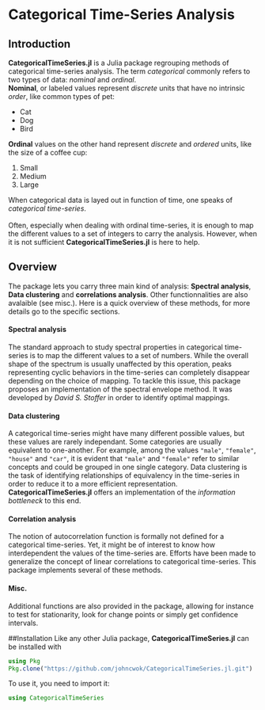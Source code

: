 # Categorical Time-Series Analysis

## Introduction
**CategoricalTimeSeries.jl** is a Julia package regrouping methods of categorical time-series analysis. The term *categorical* commonly refers to two types of data: *nominal* and *ordinal*. <br/>
**Nominal**, or labeled values represent *discrete* units that have no intrinsic *order*, like common types of pet:

- Cat
- Dog
- Bird

**Ordinal** values on the other hand represent *discrete* and *ordered* units, like the size of a coffee cup:

1. Small
2. Medium
3. Large

When categorical data is layed out in function of time, one speaks of *categorical time-series*. <br/>
<br/>
Often, especially when dealing with ordinal time-series, it is enough to map the different values to a set of integers to carry the analysis. However, when it is not sufficient **CategoricalTimeSeries.jl** is here to help.
## Overview
The package lets you carry three main kind of analysis: **Spectral analysis**, **Data clustering** and **correlations analysis**. Other functionnalities are also avalaible (see misc.). Here is a quick overview of these methods, for more details go to the specific sections.
#### Spectral analysis
The standard approach to study spectral properties in categorical time-series is to map the different values to a set of numbers. While the overall shape of the spectrum is usually unaffected by this operation, peaks representing cyclic behaviors in the time-series can completely disappear depending on the choice of mapping. To tackle this issue, this package proposes an implementation of the spectral envelope method. It was developed by *David S. Stoffer*  in order to identify optimal mappings.
#### Data clustering
A categorical time-series might have many different possible values, but these values are rarely independant. Some categories are usually equivalent to one-another. For example, among the values `"male"`, `"female"`, `"house"` and `"car"`, it is evident that `"male"` and `"female"` refer to similar concepts and could be grouped in one single category. Data clustering is the task of identifying relationships of equivalency in the time-series in order to reduce it to a more efficient representation. **CategoricalTimeSeries.jl** offers an implementation of the *information bottleneck* to this end.
#### Correlation analysis
The notion of autocorrelation function is formally not defined for a categorical time-series. Yet, it might be of interest to know how interdependent the values of the time-series are. Efforts have been made to generalize the concept of linear correlations to categorical time-series. This package implements several of these methods.
#### Misc.
Additional functions are also provided in the package, allowing for instance to test for stationarity, look for change points or simply get confidence intervals.

##Installation
Like any other Julia package, **CategoricalTimeSeries.jl** can be installed with
```Julia
using Pkg
Pkg.clone("https://github.com/johncwok/CategoricalTimeSeries.jl.git")
```
To use it, you need to import it:
```Julia
using CategoricalTimeSeries
```

